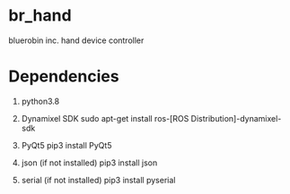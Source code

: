 # br_hand
bluerobin inc. hand device controller

# Dependencies
1. python3.8
  
2. Dynamixel SDK
sudo apt-get install ros-[ROS Distribution]-dynamixel-sdk

3. PyQt5
pip3 install PyQt5

4. json (if not installed)
pip3 install json

5. serial (if not installed)
pip3 install pyserial
